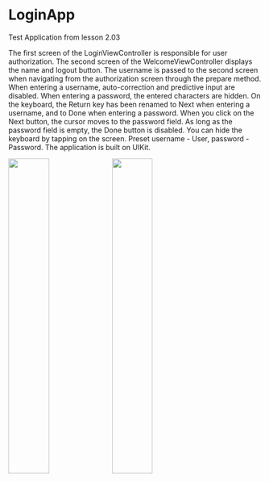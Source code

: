 # LoginApp

Test Application from lesson 2.03

The first screen of the LoginViewController is responsible for user authorization. The second screen of the WelcomeViewController displays the name and logout button.
The username is passed to the second screen when navigating from the authorization screen through the prepare method.
When entering a username, auto-correction and predictive input are disabled. When entering a password, the entered characters are hidden.
On the keyboard, the Return key has been renamed to Next when entering a username, and to Done when entering a password.
When you click on the Next button, the cursor moves to the password field. As long as the password field is empty, the Done button is disabled.
You can hide the keyboard by tapping on the screen. 
Preset username - User, password - Password.
The application is built on UIKit.

<img src="https://user-images.githubusercontent.com/23638348/234910684-faaef477-f597-4655-a73f-ab4e2b631fad.png" width=40% height=40%>

<img src="https://user-images.githubusercontent.com/23638348/234910712-395ef007-7c6d-4e0c-8de8-6c848098d657.png" width=40% height=40%>

